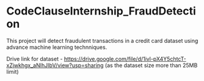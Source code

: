 # CodeClauseInternship_FraudDetection
 This project will detect fraudulent transactions in a credit card dataset using advance machine learning technniques.

Drive link for dataset - https://drive.google.com/file/d/1ivl-pX4Y5chtcT-xZjwkhgx_aNIhJIbV/view?usp=sharing
(as the dataset size more than 25MB limit)
